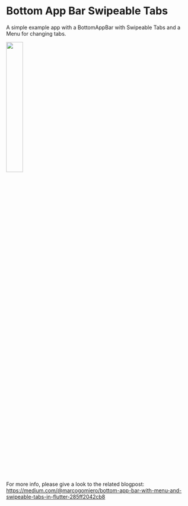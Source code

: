 # Bottom App Bar Swipeable Tabs

A simple example app with a BottomAppBar with Swipeable Tabs and a Menu for changing tabs. 

<img align="center" src="https://raw.githubusercontent.com/prof18/BottomAppBarSwipeableTabs/master/flutter-bottom%3Dbar.gif" width="30%" height="30%">

For more info, please give a look to the related blogpost: https://medium.com/@marcogomiero/bottom-app-bar-with-menu-and-swipeable-tabs-in-flutter-285ff2042cb8 
